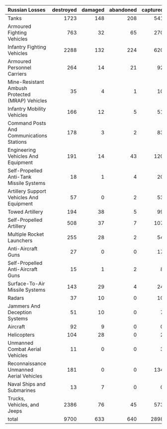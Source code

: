 | Russian Losses                                   |   destroyed |   damaged |   abandoned |   captured |   total |
|:-------------------------------------------------|------------:|----------:|------------:|-----------:|--------:|
| Tanks                                            |        1723 |       148 |         208 |        541 |    2620 |
| Armoured Fighting Vehicles                       |         763 |        32 |          65 |        270 |    1130 |
| Infantry Fighting Vehicles                       |        2288 |       132 |         224 |        620 |    3264 |
| Armoured Personnel Carriers                      |         264 |        14 |          21 |         92 |     391 |
| Mine-Resistant Ambush Protected  (MRAP) Vehicles |          35 |         4 |           1 |         10 |      50 |
| Infantry Mobility Vehicles                       |         166 |        12 |           5 |         51 |     234 |
| Command Posts And Communications Stations        |         178 |         3 |           2 |         83 |     266 |
| Engineering Vehicles And Equipment               |         191 |        14 |          43 |        120 |     368 |
| Self-Propelled Anti-Tank Missile Systems         |          18 |         1 |           4 |         20 |      43 |
| Artillery Support Vehicles And Equipment         |          57 |         0 |           2 |         53 |     112 |
| Towed Artillery                                  |         194 |        38 |           5 |         99 |     336 |
| Self-Propelled Artillery                         |         508 |        37 |           7 |        107 |     659 |
| Multiple Rocket Launchers                        |         255 |        28 |           2 |         54 |     339 |
| Anti-Aircraft Guns                               |          27 |         0 |           0 |         17 |      44 |
| Self-Propelled Anti-Aircraft Guns                |          15 |         1 |           2 |          8 |      26 |
| Surface-To-Air Missile Systems                   |         143 |        29 |           4 |         24 |     200 |
| Radars                                           |          37 |        10 |           0 |         10 |      57 |
| Jammers And Deception Systems                    |          51 |        10 |           0 |          7 |      68 |
| Aircraft                                         |          92 |         9 |           0 |          0 |     101 |
| Helicopters                                      |         104 |        28 |           0 |          2 |     134 |
| Unmanned Combat Aerial Vehicles                  |          11 |         0 |           0 |          3 |      14 |
| Reconnaissance Unmanned Aerial Vehicles          |         181 |         0 |           0 |        134 |     315 |
| Naval Ships and Submarines                       |          13 |         7 |           0 |          0 |      20 |
| Trucks, Vehicles, and Jeeps                      |        2386 |        76 |          45 |        573 |    3080 |
| total                                            |        9700 |       633 |         640 |       2898 |   13871 |